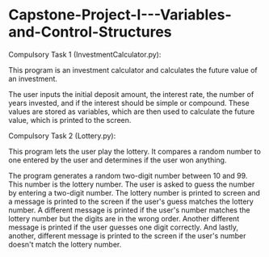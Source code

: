 # Capstone-Project-I---Variables-and-Control-Structures

Compulsory Task 1 (InvestmentCalculator.py):

This program is an investment calculator and calculates the future value of an investment.

The user inputs the initial deposit amount, the interest rate, the number of years invested, and if the interest should be simple or compound. These values are stored as variables, which are then used to calculate the future value, which is printed to the screen.

Compulsory Task 2 (Lottery.py):

This program lets the user play the lottery. It compares a random number to one entered by the user and determines if the user won anything.

The program generates a random two-digit number between 10 and 99. This number is the lottery number. The user is asked to guess the number by entering a two-digit number. The lottery number is printed to screen and a message is printed to the screen if the user's guess matches the lottery number. A different message is printed if the user's number matches the lottery number but the digits are in the wrong order. Another different message is printed if the user guesses one digit correctly. And lastly, another, different message is printed to the screen if the user's number doesn't match the lottery number.

